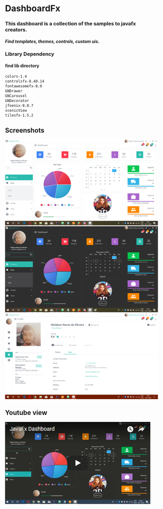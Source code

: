 # DashboardFx
### This dashboard is a collection of the samples to javafx creators.
##### Find templates, themes, controls, custom uis.


### Library Dependency 
#### find lib directory

    colors-1.4
    controlsfx-8.40.14
    fontawesomefx-8.9
    GNDrawer
    GNCarousel
    GNDecorator
    jfoenix-8.0.7
    scenicView
    tilesfx-1.5.2
    
## Screenshots

![Guide](src/com/gn/module/media/dashlight.png)
![Guide](src/com/gn/module/media/dashdark.png)
![Guide](src/com/gn/module/media/profile.png)

    
## Youtube view   
[![Youtube link](src/com/gn/module/media/youtube.png)](https://youtu.be/hZsYU7UbWmU)
